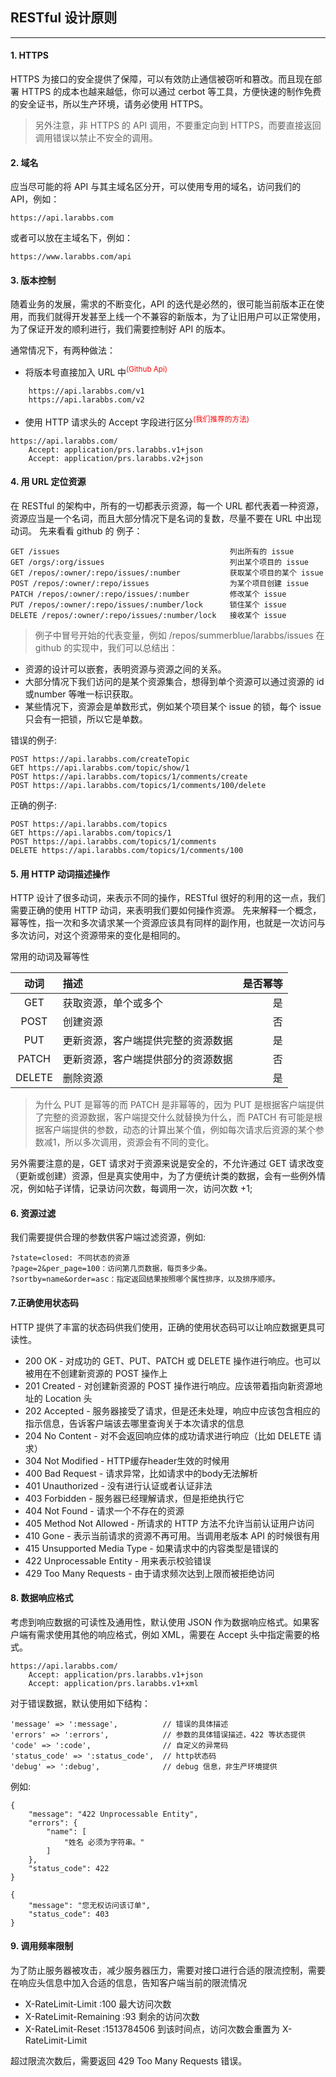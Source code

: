## RESTful 设计原则

-------

#### 1. HTTPS

HTTPS 为接口的安全提供了保障，可以有效防止通信被窃听和篡改。而且现在部署 HTTPS 的成本也越来越低，你可以通过 cerbot 等工具，方便快速的制作免费的安全证书，所以生产环境，请务必使用 HTTPS。

> 另外注意，非 HTTPS 的 API 调用，不要重定向到 HTTPS，而要直接返回调用错误以禁止不安全的调用。

#### 2. 域名

应当尽可能的将 API 与其主域名区分开，可以使用专用的域名，访问我们的 API，例如：

``` 
https://api.larabbs.com

```
或者可以放在主域名下，例如：
```
https://www.larabbs.com/api
```
#### 3. 版本控制
随着业务的发展，需求的不断变化，API 的迭代是必然的，很可能当前版本正在使用，而我们就得开发甚至上线一个不兼容的新版本，为了让旧用户可以正常使用，为了保证开发的顺利进行，我们需要控制好 API 的版本。

通常情况下，有两种做法：
- 将版本号直接加入 URL 中<sup style="color:red">(Github Api)<sup>
```
	https://api.larabbs.com/v1
	https://api.larabbs.com/v2
```
- 使用 HTTP 请求头的 Accept 字段进行区分<sup style="color:red">(我们推荐的方法)<sup>
```
https://api.larabbs.com/
    Accept: application/prs.larabbs.v1+json
    Accept: application/prs.larabbs.v2+json
```

#### 4. 用 URL 定位资源
在 RESTful 的架构中，所有的一切都表示资源，每一个 URL 都代表着一种资源，资源应当是一个名词，而且大部分情况下是名词的复数，尽量不要在 URL 中出现动词。
先来看看 github 的 例子：
```
GET /issues                                      列出所有的 issue
GET /orgs/:org/issues                            列出某个项目的 issue
GET /repos/:owner/:repo/issues/:number           获取某个项目的某个 issue
POST /repos/:owner/:repo/issues                  为某个项目创建 issue
PATCH /repos/:owner/:repo/issues/:number         修改某个 issue
PUT /repos/:owner/:repo/issues/:number/lock      锁住某个 issue
DELETE /repos/:owner/:repo/issues/:number/lock   接收某个 issue
```
> 例子中冒号开始的代表变量，例如 /repos/summerblue/larabbs/issues
在 github 的实现中，我们可以总结出：
- 资源的设计可以嵌套，表明资源与资源之间的关系。
- 大部分情况下我们访问的是某个资源集合，想得到单个资源可以通过资源的 id 或number 等唯一标识获取。
- 某些情况下，资源会是单数形式，例如某个项目某个 issue 的锁，每个 issue 只会有一把锁，所以它是单数。

错误的例子:
```
POST https://api.larabbs.com/createTopic
GET https://api.larabbs.com/topic/show/1
POST https://api.larabbs.com/topics/1/comments/create
POST https://api.larabbs.com/topics/1/comments/100/delete
```
正确的例子:
```
POST https://api.larabbs.com/topics
GET https://api.larabbs.com/topics/1
POST https://api.larabbs.com/topics/1/comments
DELETE https://api.larabbs.com/topics/1/comments/100
```

#### 5. 用 HTTP 动词描述操作
HTTP 设计了很多动词，来表示不同的操作，RESTful 很好的利用的这一点，我们需要正确的使用 HTTP 动词，来表明我们要如何操作资源。
先来解释一个概念，幂等性，指一次和多次请求某一个资源应该具有同样的副作用，也就是一次访问与多次访问，对这个资源带来的变化是相同的。

常用的动词及幂等性

|     动词     |        描述        |      是否幂等       |
|:---------:|:--------------- | ------------:|
|   GET    | 获取资源，单个或多个	           |       是 |
|   POST    | 创建资源	           |       否 |
|   PUT    | 更新资源，客户端提供完整的资源数据	           |       是 |
|   PATCH    | 更新资源，客户端提供部分的资源数据	           |       否|
|   DELETE    | 删除资源	           |       是 |
> 为什么 PUT 是幂等的而 PATCH 是非幂等的，因为 PUT 是根据客户端提供了完整的资源数据，客户端提交什么就替换为什么，而 PATCH 有可能是根据客户端提供的参数，动态的计算出某个值，例如每次请求后资源的某个参数减1，所以多次调用，资源会有不同的变化。

另外需要注意的是，GET 请求对于资源来说是安全的，不允许通过 GET 请求改变（更新或创建）资源，但是真实使用中，为了方便统计类的数据，会有一些例外情况，例如帖子详情，记录访问次数，每调用一次，访问次数 +1;

#### 6. 资源过滤
我们需要提供合理的参数供客户端过滤资源，例如:
```
?state=closed: 不同状态的资源
?page=2&per_page=100：访问第几页数据，每页多少条。
?sortby=name&order=asc：指定返回结果按照哪个属性排序，以及排序顺序。

```

#### 7.正确使用状态码
HTTP 提供了丰富的状态码供我们使用，正确的使用状态码可以让响应数据更具可读性。
- 200 OK - 对成功的 GET、PUT、PATCH 或 DELETE 操作进行响应。也可以被用在不创建新资源的 POST 操作上
- 201 Created - 对创建新资源的 POST 操作进行响应。应该带着指向新资源地址的 Location 头
- 202 Accepted - 服务器接受了请求，但是还未处理，响应中应该包含相应的指示信息，告诉客户端该去哪里查询关于本次请求的信息
- 204 No Content - 对不会返回响应体的成功请求进行响应（比如 DELETE 请求）
- 304 Not Modified - HTTP缓存header生效的时候用
- 400 Bad Request - 请求异常，比如请求中的body无法解析
- 401 Unauthorized - 没有进行认证或者认证非法
- 403 Forbidden - 服务器已经理解请求，但是拒绝执行它
- 404 Not Found - 请求一个不存在的资源
- 405 Method Not Allowed - 所请求的 HTTP 方法不允许当前认证用户访问
- 410 Gone - 表示当前请求的资源不再可用。当调用老版本 API 的时候很有用
- 415 Unsupported Media Type - 如果请求中的内容类型是错误的
- 422 Unprocessable Entity - 用来表示校验错误
- 429 Too Many Requests - 由于请求频次达到上限而被拒绝访问

#### 8. 数据响应格式
考虑到响应数据的可读性及通用性，默认使用 JSON 作为数据响应格式。如果客户端有需求使用其他的响应格式，例如 XML，需要在 Accept 头中指定需要的格式。
```
https://api.larabbs.com/
    Accept: application/prs.larabbs.v1+json
    Accept: application/prs.larabbs.v1+xml
```
对于错误数据，默认使用如下结构：
```
'message' => ':message',          // 错误的具体描述
'errors' => ':errors',            // 参数的具体错误描述，422 等状态提供
'code' => ':code',                // 自定义的异常码
'status_code' => ':status_code',  // http状态码
'debug' => ':debug',              // debug 信息，非生产环境提供
```
例如:
```
{
    "message": "422 Unprocessable Entity",
    "errors": {
        "name": [
            "姓名 必须为字符串。"
        ]
    },
    "status_code": 422
}
```
```
{
    "message": "您无权访问该订单",
    "status_code": 403
}
```

#### 9. 调用频率限制
为了防止服务器被攻击，减少服务器压力，需要对接口进行合适的限流控制，需要在响应头信息中加入合适的信息，告知客户端当前的限流情况
- X-RateLimit-Limit :100 最大访问次数
- X-RateLimit-Remaining :93 剩余的访问次数
- X-RateLimit-Reset :1513784506 到该时间点，访问次数会重置为 X-RateLimit-Limit

超过限流次数后，需要返回 429 Too Many Requests 错误。



